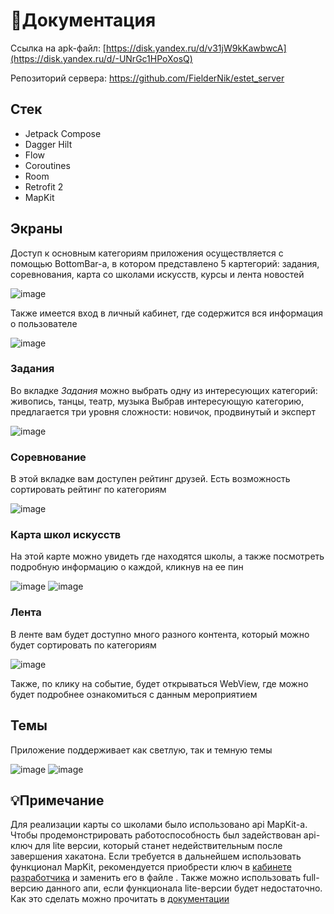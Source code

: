 # 📄Документация

Ссылка на apk-файл: [https://disk.yandex.ru/d/v31jW9kKawbwcA](https://disk.yandex.ru/d/-UNrGc1HPoXosQ)

Репозиторий сервера: https://github.com/FielderNik/estet_server

## Стек
* Jetpack Compose
* Dagger Hilt
* Flow
* Сoroutines
* Room
* Retrofit 2
* MapKit

## Экраны

Доступ к основным категориям приложения осуществляется с помощью BottomBar-а, в котором представлено 5 картегорий: задания, соревнования, карта со школами искусств, курсы и лента новостей

![image](https://github.com/FielderNik/Estet/assets/55051470/9f08c6b5-9998-45dc-b7eb-bc4bf709ec76)

Также имеется вход в личный кабинет, где содержится вся информация о пользователе

![image](https://github.com/FielderNik/Estet/assets/55051470/cb35d264-e5ae-4101-a7cd-90a6f7cecf27)

### Задания

Во вкладке _Задания_ можно выбрать одну из интересующих категорий: живопись, танцы, театр, музыка
Выбрав интересующую категорию, предлагается три уровня сложности: новичок, продвинутый и эксперт

![image](https://github.com/FielderNik/Estet/assets/55051470/e60dbb3a-427c-4d55-9c46-8de663b5bb42)

### Соревнование

В этой вкладке вам доступен рейтинг друзей. Есть возможность сортировать рейтинг по категориям

![image](https://github.com/FielderNik/Estet/assets/55051470/b48ca78e-3384-4038-baf8-49176b27c9c3)


### Карта школ искусств

На этой карте можно увидеть где находятся школы, а также посмотреть подробную информацию о каждой, кликнув на ее пин

![image](https://github.com/FielderNik/Estet/assets/55051470/732a7f9d-0cc2-4fb6-9ef0-fce84b0d5713) ![image](https://github.com/FielderNik/Estet/assets/55051470/337b530a-a365-4a03-b7db-203de333fb46)

### Лента

В ленте вам будет доступно много разного контента, который можно будет сортировать по категориям

![image](https://github.com/FielderNik/Estet/assets/55051470/dd0ada82-a55d-403a-83f3-dc3ed00e7ecd)

Также, по клику на событие, будет открываться WebView, где можно будет подробнее ознакомиться с данным мероприятием

## Темы
Приложение поддерживает как светлую, так и темную темы

![image](https://github.com/FielderNik/Estet/assets/55051470/81391408-913c-4618-8b6d-834d9a25ceee) ![image](https://github.com/FielderNik/Estet/assets/55051470/f3dbcbee-4d28-400b-8a3b-e1e1269eb933)




## 💡Примечание

Для реализации карты со школами было использовано api MapKit-а. Чтобы продемонстрировать работоспособность был задействован api-ключ для lite версии, который станет недействительным после завершения хакатона. Если требуется в дальнейшем использовать функционал MapKit, рекомендуется приобрести ключ в [кабинете разработчика](https://developer.tech.yandex.ru/) и заменить его в файле . Также можно использовать full-версию данного апи, если функционала lite-версии будет недостаточно. Как это сделать можно прочитать в [документации](https://yandex.ru/dev/maps/mapkit/doc/android-quickstart/concepts/android/quickstart.html)
